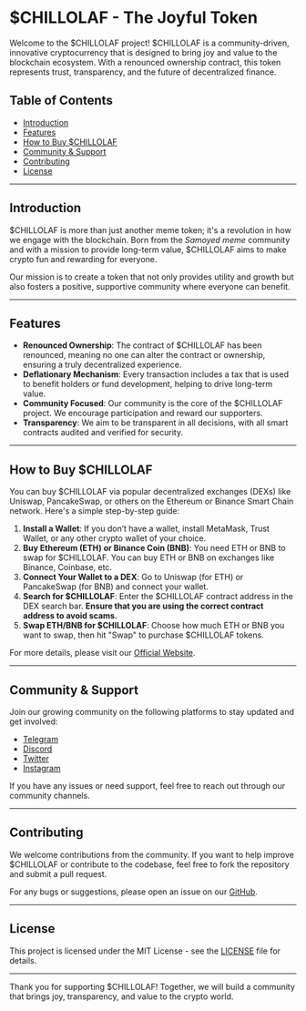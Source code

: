 # $CHILLOLAF - The Joyful Token

Welcome to the $CHILLOLAF project! $CHILLOLAF is a community-driven, innovative cryptocurrency that is designed to bring joy and value to the blockchain ecosystem. With a renounced ownership contract, this token represents trust, transparency, and the future of decentralized finance.

## Table of Contents
- [Introduction](#introduction)
- [Features](#features)
- [How to Buy $CHILLOLAF](#how-to-buy-chillolaf)
- [Community & Support](#community--support)
- [Contributing](#contributing)
- [License](#license)

---

## Introduction

$CHILLOLAF is more than just another meme token; it's a revolution in how we engage with the blockchain. Born from the *Samoyed meme* community and with a mission to provide long-term value, $CHILLOLAF aims to make crypto fun and rewarding for everyone.

Our mission is to create a token that not only provides utility and growth but also fosters a positive, supportive community where everyone can benefit.

---

## Features

- **Renounced Ownership**: The contract of $CHILLOLAF has been renounced, meaning no one can alter the contract or ownership, ensuring a truly decentralized experience.
- **Deflationary Mechanism**: Every transaction includes a tax that is used to benefit holders or fund development, helping to drive long-term value.
- **Community Focused**: Our community is the core of the $CHILLOLAF project. We encourage participation and reward our supporters.
- **Transparency**: We aim to be transparent in all decisions, with all smart contracts audited and verified for security.

---

## How to Buy $CHILLOLAF

You can buy $CHILLOLAF via popular decentralized exchanges (DEXs) like Uniswap, PancakeSwap, or others on the Ethereum or Binance Smart Chain network. Here's a simple step-by-step guide:

1. **Install a Wallet**: If you don’t have a wallet, install MetaMask, Trust Wallet, or any other crypto wallet of your choice.
2. **Buy Ethereum (ETH) or Binance Coin (BNB)**: You need ETH or BNB to swap for $CHILLOLAF. You can buy ETH or BNB on exchanges like Binance, Coinbase, etc.
3. **Connect Your Wallet to a DEX**: Go to Uniswap (for ETH) or PancakeSwap (for BNB) and connect your wallet.
4. **Search for $CHILLOLAF**: Enter the $CHILLOLAF contract address in the DEX search bar. **Ensure that you are using the correct contract address to avoid scams.**
5. **Swap ETH/BNB for $CHILLOLAF**: Choose how much ETH or BNB you want to swap, then hit "Swap" to purchase $CHILLOLAF tokens.

For more details, please visit our [Official Website](#).

---

## Community & Support

Join our growing community on the following platforms to stay updated and get involved:
- [Telegram](#)
- [Discord](#)
- [Twitter](#)
- [Instagram](#)

If you have any issues or need support, feel free to reach out through our community channels.

---

## Contributing

We welcome contributions from the community. If you want to help improve $CHILLOLAF or contribute to the codebase, feel free to fork the repository and submit a pull request.

For any bugs or suggestions, please open an issue on our [GitHub](#).

---

## License

This project is licensed under the MIT License - see the [LICENSE](#) file for details.

---

Thank you for supporting $CHILLOLAF! Together, we will build a community that brings joy, transparency, and value to the crypto world.
